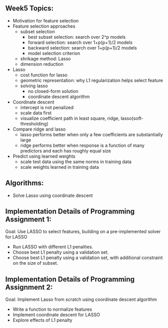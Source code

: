 ## Week5 Topics:

* Motivation for feature selection
* Feature selection approaches
  - subset selection
    - best subset selection: search over 2^p models
    - forward selection: search over 1+p(p+1)/2 models
    - backward selection: search over 1+p(p+1)/2 models
    - model selection criterion
  - shrikage method: Lasso
  - dimension reduction
* Lasso
  - cost function for lasso
  - geometric representation: why L1 regularization helps select feature
  - solving lasso
    - no closed-form solution
    - coordinate descent algorithm
* Coordinate descent
  - intercept is not penalized
  - scale data first
  - visualize coefficient path in least square, ridge, lasso(soft-thresholding)
* Compare ridge and lasso
  - lasso performs better when only a few coefficients are substantially large
  - ridge performs better when response is a function of many predictors and each has roughly equal size
* Predict using learned weights
  - scale test data using the same norms in training data
  - scale weights learned in training data
  


## Algorithms: 
* Solve Lasso using coordinate descent


## Implementation Details of Programming Assignment 1:

Goal: Use LASSO to select features, building on a pre-implemented solver for LASSO
* Run LASSO with different L1 penalties.
* Choose best L1 penalty using a validation set.
* Choose best L1 penalty using a validation set, with additional constraint on the size of subset.

## Implementation Details of Programming Assignment 2:

Goal: Implement Lasso from scratch using coordinate descent algorithm
* Write a function to normalize features
* Implement coordinate descent for LASSO
* Explore effects of L1 penalty
